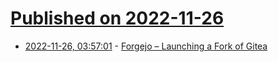 # [Published on 2022-11-26](index.md)

* [2022-11-26, 03:57:01](https://news.ycombinator.com/item?id=33749757) - [Forgejo – Launching a Fork of Gitea](https://codeberg.org/forgejo/forgejo)
